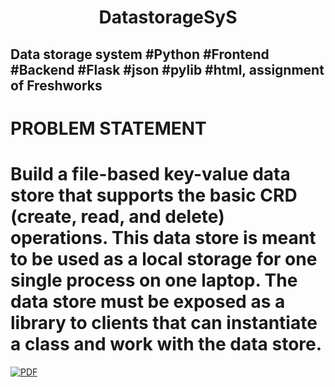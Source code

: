 <H1 align="center"> DatastorageSyS </H1>

## Data storage system #Python #Frontend #Backend #Flask #json #pylib #html, assignment of Freshworks

# PROBLEM STATEMENT

<H1> Build a file-based key-value data store that supports the basic CRD (create, read, and delete) operations. This data store is meant to be used as a local storage for one single process on one laptop. The data store must be exposed as a library to clients that can instantiate a class and work with the data store. </H2>

[![PDF](https://thumbs.dreamstime.com/b/problem-search-vector-icon-symbol-find-error-isolated-white-background-problem-search-vector-icon-symbol-find-error-isolated-180092372.jpg)](https://www.google.com/)

